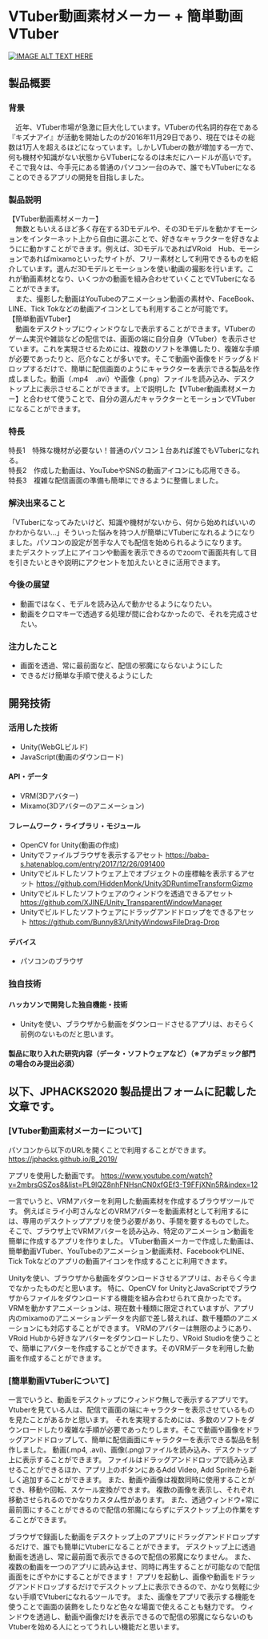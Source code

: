 # VTuber動画素材メーカー + 簡単動画VTuber

[![IMAGE ALT TEXT HERE](https://jphacks.com/wp-content/uploads/2020/09/JPHACKS2020_ogp.jpg)](https://www.youtube.com/watch?v=G5rULR53uMk)

## 製品概要
### 背景
　近年、VTuber市場が急激に巨大化しています。VTuberの代名詞的存在である『キズナアイ』が活動を開始したのが2016年11月29日であり、現在ではその総数は1万人を超えるほどになっています。しかしVTuberの数が増加する一方で、何も機材や知識がない状態からVTuberになるのは未だにハードルが高いです。そこで我々は、今手元にある普通のパソコン一台のみで、誰でもVTuberになることのできるアプリの開発を目指しました。
### 製品説明
【VTuber動画素材メーカー】<br>
　無数ともいえるほど多く存在する3Dモデルや、その3Dモデルを動かすモーションをインターネット上から自由に選ぶことで、好きなキャラクターを好きなようにに動かすことができます。例えば、3DモデルであればVRoid　Hub、モーションであればmixamoといったサイトが、フリー素材として利用できるものを紹介しています。選んだ3Dモデルとモーションを使い動画の撮影を行います。これが動画素材となり、いくつかの動画を組み合わせていくことでVTuberになることができます。<br>
　また、撮影した動画はYouTubeのアニメーション動画の素材や、FaceBook、LINE、Tick Tokなどの動画アイコンとしても利用することが可能です。<br>
【簡単動画VTuber】<br>
　動画をデスクトップにウィンドウなしで表示することができます。VTuberのゲーム実況や雑談などの配信では、画面の端に自分自身（VTuber）を表示させています。これを実現させるためには、複数のソフトを準備したり、複雑な手順が必要であったりと、厄介なことが多いです。そこで動画や画像をドラッグ＆ドロップするだけで、簡単に配信画面のようにキャラクターを表示できる製品を作成しました。動画（.mp4　.avi）や画像（.png）ファイルを読み込み、デスクトップ上に表示させることができます。上で説明した【VTuber動画素材メーカー】と合わせて使うことで、自分の選んだキャラクターとモーションでVTuberになることができます。
### 特長
特長1　特殊な機材が必要ない！普通のパソコン１台あれば誰でもVTuberになれる。<br>
特長2　作成した動画は、YouTubeやSNSの動画アイコンにも応用できる。<br>
特長3　複雑な配信画面の準備も簡単にできるように整備しました。<br>

### 解決出来ること
「VTuberになってみたいけど、知識や機材がないから、何から始めればいいのかわからない...」そういった悩みを持つ人が簡単にVTuberになれるようになりました。パソコンの設定が苦手な人でも配信を始められるようになります。<br>
またデスクトップ上にアイコンや動画を表示できるのでzoomで画面共有して目を引きたいときや説明にアクセントを加えたいときに活用できます。
### 今後の展望
* 動画ではなく、モデルを読み込んで動かせるようになりたい。
* 動画をクロマキーで透過する処理が間に合わなかったので、それを完成させたい。
### 注力したこと
* 画面を透過、常に最前面など、配信の邪魔にならないようにした
* できるだけ簡単な手順で使えるようにした

## 開発技術
### 活用した技術
* Unity(WebGLビルド)
* JavaScript(動画のダウンロード)

#### API・データ
* VRM(3Dアバター)
* Mixamo(3Dアバターのアニメーション)
#### フレームワーク・ライブラリ・モジュール
* OpenCV for Unity(動画の作成)
* Unityでファイルブラウザを表示するアセット
https://baba-s.hatenablog.com/entry/2017/12/26/091400
* Unityでビルドしたソフトウェア上でオブジェクトの座標軸を表示するアセット
https://github.com/HiddenMonk/Unity3DRuntimeTransformGizmo
* Unityでビルドしたソフトウェアのウィンドウを透過できるアセット
https://github.com/XJINE/Unity_TransparentWindowManager
* Unityでビルドしたソフトウェアにドラッグアンドドロップをできるアセット
https://github.com/Bunny83/UnityWindowsFileDrag-Drop
#### デバイス
* パソコンのブラウザ

### 独自技術
#### ハッカソンで開発した独自機能・技術
* Unityを使い、ブラウザから動画をダウンロードさせるアプリは、おそらく前例のないものだと思います。 

#### 製品に取り入れた研究内容（データ・ソフトウェアなど）（※アカデミック部門の場合のみ提出必須）

## 以下、JPHACKS2020 製品提出フォームに記載した文章です。
### [VTuber動画素材メーカーについて]

パソコンから以下のURLを開くことで利用することができます。
https://jphacks.github.io/B_2019/

アプリを使用した動画です。
https://www.youtube.com/watch?v=2mbrsGSZos8&list=PL9lQZ8nhFNHsnCN0xfGEf3-T9FFjXNn5R&index=12

一言でいうと、VRMアバターを利用した動画素材を作成するブラウザツールです。
例えばミライ小町さんなどのVRMアバターを動画素材として利用するには、専用のデスクトップアプリを使う必要があり、手間を要するものでした。
そこで、ブラウザ上でVRMアバターを読み込み、特定のアニメーション動画を簡単に作成するアプリを作りました。
VTuber動画メーカーで作成した動画は、簡単動画VTuber、YouTubeのアニメーション動画素材、FacebookやLINE、Tick Tokなどのアプリの動画アイコンを作成することに利用できます。

Unityを使い、ブラウザから動画をダウンロードさせるアプリは、おそらく今までなかったものだと思います。
特に、OpenCV for UnityとJavaScriptでブラウザからファイルをダウンロードする機能を組み合わせられて良かったです。
VRMを動かすアニメーションは、現在数十種類に限定されていますが、アプリ内のmixamoのアニメーションデータを内部で差し替えれば、数千種類のアニメーションにも対応することができます。
VRMのアバターは無限のようにあり、VRoid Hubから好きなアバターをダウンロードしたり、VRoid Studioを使うことで、簡単にアバターを作成することができます。そのVRMデータを利用した動画を作成することができます。


### [簡単動画VTuberについて]
一言でいうと、動画をデスクトップにウィンドウ無しで表示するアプリです。
Vtuberを見ている人は、配信で画面の端にキャラクターを表示させているものを見たことがあるかと思います。
それを実現するためには、多数のソフトをダウンロードしたり複雑な手順が必要であったりします。そこで動画や画像をドラッグアンドドロップして、簡単に配信画面にキャラクターを表示できる製品を制作しました。
動画(.mp4, .avi)、画像(.png)ファイルを読み込み、デスクトップ上に表示することができます。
ファイルはドラッグアンドドロップで読み込ませることができるほか、アプリ上のボタンにあるAdd Video, Add Spriteから新しく追加することができます。
また、動画や画像は複数同時に使用することができ、移動や回転、スケール変換ができます。
複数の画像を表示し、それぞれ移動させられるのでかなりカスタム性があります。
また、透過ウィンドウ+常に最前面にすることができるので配信の邪魔にならずにデスクトップ上の作業をすることができます。

ブラウザで録画した動画をデスクトップ上のアプリにドラッグアンドドロップするだけで、誰でも簡単にVtuberになることができます。
デスクトップ上に透過動画を透過し、常に最前面で表示できるので配信の邪魔になりません。
また、複数の動画を一つのアプリに読み込ませ、同時に再生することが可能なので配信画面をにぎやかにすることができます！
アプリを起動し、画像や動画をドラッグアンドドロップするだけでデスクトップ上に表示できるので、かなり気軽に少ない手順でVtuberになれるツールです。
また、画像をアプリで表示する機能を使うことで画面の装飾をしたりなど色々な場面で使えることも魅力です。
ウィンドウを透過し、動画や画像だけを表示できるので配信の邪魔にならないのもVtuberを始める人にとってうれしい機能だと思います。
